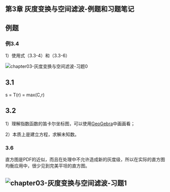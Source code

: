 ## 第3章 灰度变换与空间滤波-例题和习题笔记

## 例题

### 例3.4

1）使用式（3.3-4）和（3.3-6）

![chapter03-灰度变换与空间滤波-习题0](D:\Projects\git\digital-image-processing\note\chapter03-灰度变换与空间滤波-习题0.jpg)

## 3.1

s = T(r) = max(C,r)

## 3.2

1）理解指数函数的笛卡尔坐标图，可以使用[GeoGebra](https://www.geogebra.org/graphing)中画画看；

2）本质上是建立方程，求解未知数。

### 3.6

直方图是PDF的近似，而且在处理中不允许造成新的灰度级，所以在实际的直方图均衡应用中，很少见到完美平坦的直方图。

## ![chapter03-灰度变换与空间滤波-习题1](D:\Projects\git\digital-image-processing\note\chapter03-灰度变换与空间滤波-习题1.jpg)

